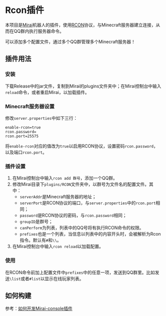 # Rcon插件

本项目是[Mirai](https://github.com/mamoe/mirai)机器人的插件，使用[RCON](https://wiki.vg/RCON)协议，与Minecraft服务器建立连接，从而在QQ群内执行服务器命令。

可以添加多个配置文件，通过多个QQ群管理多个Minecraft服务器！

## 插件用法

### 安装

下载Release中的jar文件，复制到Mirai的plugins文件夹中；在Mirai控制台中输入`reload`命令，或者重启Mirai，以加载插件。

### Minecraft服务器设置

修改`server.properties`中如下三行：

```
enable-rcon=true
rcon.password=
rcon.port=25575
```

将`enable-rcon`对应的值改为`true`以启用RCON协议，设置密码`rcon.password`，以及端口`rcon.port`。

### 插件设置

1. 在Mirai控制台中输入`rcon add 群号`，添加一个QQ群。
2. 修改Mirai目录下`plugins/RCON`文件夹中，以群号为文件名的配置文件。其中：
    * `serverAddr`是Minecraft服务器的地址；
    * `serverPort`是RCON协议的端口，与`server.properties`中的`rcon.port`相同；
    * `password`是RCON协议的密码，与`rcon.password`相同；
    * `groupID`是群号；
    * `canPerform`为列表，列表中的QQ号将有执行RCON命令的权限。
    * `prefixes`也是一个列表，当信息以列表中的内容开头时，会被解析为Rcon指令。默认有`#`和`\\`。
3. 在Mirai控制台中输入`rcon reload`以加载配置。

### 使用

在RCON命令前加上配置文件中`prefixes`中的任意一项，发送到QQ群里。比如发送`\list`或者`#list`以显示在线玩家列表。

## 如何构建

参考：[如何开发Mirai-console插件](https://github.com/mamoe/mirai-console/blob/reborn/PluginDocs/ToStart.MD)
